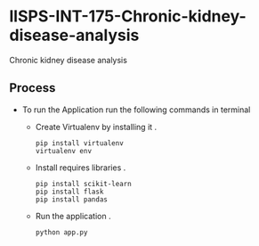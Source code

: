 # llSPS-INT-175-Chronic-kidney-disease-analysis
Chronic kidney disease analysis


## Process

* To run the Application run the following commands in terminal
  * Create Virtualenv by installing it .
  
    ```shell
    pip install virtualenv
    virtualenv env
    ```
  * Install requires libraries .
  
    ```shell
    pip install scikit-learn
    pip install flask
    pip install pandas
    ```
  * Run the application .
  
    ```shell
    python app.py
    ```
  
